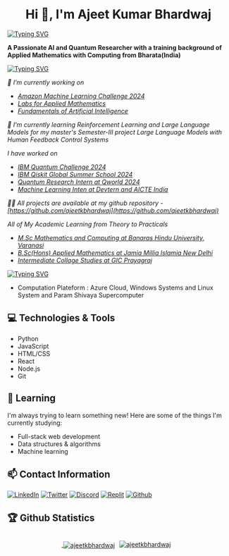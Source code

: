 

<h1 align = 'center'> Hi 👋, I'm Ajeet Kumar Bhardwaj </h1>

[![Typing SVG](https://readme-typing-svg.demolab.com?font=Fira+Code&weight=700&size=23&pause=1000&color=F72929&width=435&lines=About+Me)](https://git.io/typing-svg)

**A Passionate AI and Quantum Researcher with a training background of 
Applied Mathematics with Computing from Bharata(India)**

[![Typing SVG](https://readme-typing-svg.demolab.com?font=Fira+Code&weight=700&size=23&pause=1000&color=F72929&width=435&lines=About+My+Work)](https://git.io/typing-svg)

<em>

🔭 I’m currently working on 
 * [Amazon Machine Learning Challenge 2024](https://github.com/ajeetkbhardwaj/AmazonML-Challenge2024)
 * [Labs for Applied Mathematics](https://github.com/ajeetkbhardwaj/Lab-for-Applied-Mathematics)
 * [Fundamentals of Artificial Intelligence](https://github.com/ajeetkbhardwaj/Foundation-of-Artificial-Intelligence)

🌱 I'm currently learning *Reinforcement Learning and Large Language Models* for my master's Semester-III project *Large Language Models with Human Feedback Control Systems*

I have worked on 
* [IBM Quantum Challenge 2024]()
* [IBM Qiskit Global Summer School 2024]()
* [Quantum Research Intern at Qworld 2024]()
* [Machine Learning Inten at Devtern and AICTE India]()

👨‍💻 All projects are available at my github repository -  [https://github.com/ajeetkbhardwaj](https://github.com/ajeetkbhardwaj)


All of My Academic Learning from Theory to Practicals
- [M.Sc Mathematics and Computing at Banaras Hindu University, Varanasi](https://github.com/ajeetkbhardwaj/M.Sc-Mathematics-and-Computing)
- [B.Sc(Hons) Applied Mathematics at Jamia Millia Islamia New Delhi](https://github.com/ajeetkbhardwaj/B.Sc-Hons-Applied-Mathematics)
- [Intermediate Collage Studies at GIC Prayagraj](#black)
</em>

[![Typing SVG](https://readme-typing-svg.demolab.com?font=Fira+Code&weight=700&size=23&pause=1000&color=F72929&width=435&lines=Skills)](https://git.io/typing-svg)
- Computation Plateform : Azure Cloud, Windows Systems and Linux System and Param Shivaya Supercomputer
## 💻 Technologies & Tools


- Python
- JavaScript
- HTML/CSS
- React
- Node.js
- Git

## 🌱 Learning

I'm always trying to learn something new! Here are some of the things I'm currently studying:

- Full-stack web development
- Data structures & algorithms
- Machine learning

## 📫 Contact Information


[![LinkedIn](https://img.shields.io/badge/LinkedIn-ajeetkbhardwaj-blue)](https://www.linkedin.com/in/ajeetkbhardwaj/)
[![Twitter](https://img.shields.io/badge/Twitter-ajeetsbuzz-blue)](https://twitter.com/ajeetsbuzz)
[![Discord](https://img.shields.io/badge/Discord-Ajeet%231234-blue)]()
[![Replit](https://img.shields.io/badge/Replit-AjeetBhardwaj-blue)](https://replit.com/@AjeetBhardwaj)
[![Github](https://img.shields.io/badge/Github-AjeetBhardwaj-blue)](https://github.com/AjeetBhardwaj)

## 🏆 Github Statistics

<div style="display:flex;justify-content:center;">
  <a href="https://github.com/ajeetkbhardwaj" style="margin-right:10px;">
<p>&nbsp;<img align="center" src="https://github-readme-stats.vercel.app/api?username=ajeetkbhardwaj&show_icons=true&locale=en" alt="ajeetkbhardwaj" /></p>
</a>
<a href="https://github.com/ajeetkbhardwaj" style="margin-right:10px;">
<p><img align="center" src="https://github-readme-streak-stats.herokuapp.com/?user=ajeetkbhardwaj&" alt="ajeetkbhardwaj" /></p>
</a>
</div>

